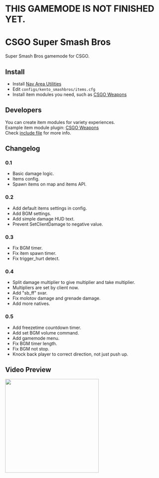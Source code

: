 # THIS GAMEMODE IS NOT FINISHED YET.

# CSGO Super Smash Bros
Super Smash Bros gamemode for CSGO.

## Install
- Install [Nav Area Utilities](https://forums.alliedmods.net/showthread.php?p=2607220#post2607220)
- Edit `configs/kento_smashbros/items.cfg`
- Install item modules you need, such as [CSGO Weapons](https://github.com/rogeraabbccdd/CSGO-Super-Smash-Bros-CSGOWeapons)

## Developers
You can create item modules for variety experiences.  
Example item module plugin: [CSGO Weapons](https://github.com/rogeraabbccdd/CSGO-Super-Smash-Bros-CSGOWeapons)  
Check [include file](https://github.com/rogeraabbccdd/CSGO-Super-Smash-Bros/blob/master/scripting/include/kento_smashbros.inc) for more info.

## Changelog
### 0.1
- Basic damage logic.
- Items config.
- Spawn items on map and items API.

### 0.2
- Add default items settings in config.
- Add BGM settings.
- Add simple damage HUD text.
- Prevent SetClientDamage to negative value.

### 0.3
- Fix BGM timer.
- Fix item spawn timer.
- Fix trigger_hurt detect.

### 0.4
- Split damage multiplier to give multiplier and take multiplier.
- Multipliers are set by client now.
- Add "sb_ff" svar.
- Fix molotov damage and grenade damage.
- Add more natives.

### 0.5
- Add freezetime countdown timer.
- Add set BGM volume command.
- Add gamemode menu.
- Fix BGM timer length.
- Fix BGM not stop.
- Knock back player to correct direction, not just push up.

## Video Preview
<a href="https://www.youtube.com/watch?v=3M2km3ePzAY" target="_blank">
  <img height="300" src="https://i.ytimg.com/vi/3M2km3ePzAY/maxresdefault.jpg">
</a>
